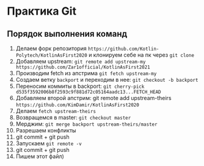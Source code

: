 # Практика Git

## Порядок выполнения команд
1. Делаем форк репозитория `https://github.com/Kotlin-Polytech/KotlinAsFirst2020` и клонируем себе на пк через `git clone`
2. Добавляем upstream: `git remote add upstream-my https://github.com/Zar1official/KotlinAsFirst2021`
3. Производим fetch из апстрима `git fetch upstream-my`
4. Создаем ветку `backport` и переходим в нее: `git checkout -b backport`
5. Переносим коммиты в backport: `git cherry-pick d535f3592006b8f2593c9f881d72c05164aadc13...FETCH_HEAD`
6. Добавляем второй апстрим:  git remote add upstream-theirs `https://github.com/KimDamir/KotlinAsFirst2020`
7. Делаем `fetch upstream-theirs`
8. Возвращемся в master: `git checkout master`
9. Мерджим: `git merge backport upstream-theirs/master`
10. Разрешаем конфликты
11. git commit + git push
13. Запускаем `git remote -v `
14. git commit + git push
15. Пишем этот файл)
